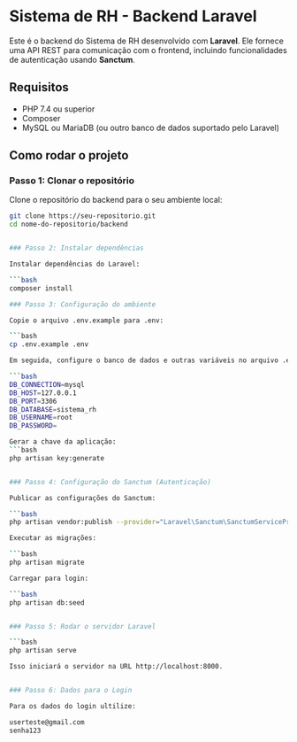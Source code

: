# Sistema de RH - Backend Laravel

Este é o backend do Sistema de RH desenvolvido com **Laravel**. Ele fornece uma API REST para comunicação com o frontend, incluindo funcionalidades de autenticação usando **Sanctum**.

## Requisitos

- PHP 7.4 ou superior
- Composer
- MySQL ou MariaDB (ou outro banco de dados suportado pelo Laravel)

## Como rodar o projeto

### Passo 1: Clonar o repositório

Clone o repositório do backend para o seu ambiente local:

```bash
git clone https://seu-repositorio.git
cd nome-do-repositorio/backend


### Passo 2: Instalar dependências

Instalar dependências do Laravel:

```bash
composer install

### Passo 3: Configuração do ambiente

Copie o arquivo .env.example para .env:

```bash
cp .env.example .env

Em seguida, configure o banco de dados e outras variáveis no arquivo .env. Exemplo de configuração de banco de dados:

```bash
DB_CONNECTION=mysql
DB_HOST=127.0.0.1
DB_PORT=3306
DB_DATABASE=sistema_rh
DB_USERNAME=root
DB_PASSWORD=

Gerar a chave da aplicação:
```bash
php artisan key:generate


### Passo 4: Configuração do Sanctum (Autenticação)

Publicar as configurações do Sanctum:

```bash
php artisan vendor:publish --provider="Laravel\Sanctum\SanctumServiceProvider"

Executar as migrações:

```bash
php artisan migrate

Carregar para login:

```bash
php artisan db:seed


### Passo 5: Rodar o servidor Laravel

```bash
php artisan serve

Isso iniciará o servidor na URL http://localhost:8000.


### Passo 6: Dados para o Login

Para os dados do login ultilize:

userteste@gmail.com
senha123